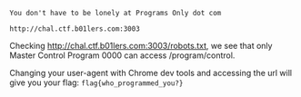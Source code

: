 ```
You don't have to be lonely at Programs Only dot com

http://chal.ctf.b01lers.com:3003
```
Checking http://chal.ctf.b01lers.com:3003/robots.txt, we see that only Master Control Program 0000 can access /program/control.

Changing your user-agent with Chrome dev tools and accessing the url will give you your flag: `flag{who_programmed_you?}`

